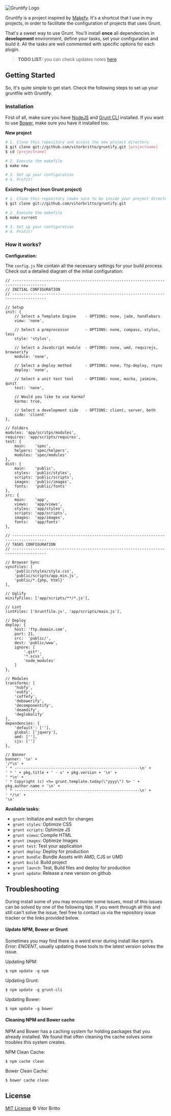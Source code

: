 ![Gruntify Logo](logo-gruntify.jpg "Gruntify")

Gruntify is a project inspired by [Makefy](https://github.com/vitorbritto/makefy). It's a shortcut that I use in my projects, in order to facilitate the configuration of projects that uses Grunt.

That's a sweet way to use Grunt. You'll install **once** all dependencies in **development** environment, define your tasks, set your configuration and build it. All the tasks are well commented with specific options for each plugin.

> **TODO LIST:** you can check updates notes [here](https://github.com/vitorbritto/gruntify/issues/)

## Getting Started

So, It's quite simple to get start. Check the following steps to set up your gruntfile with Gruntify.

### Installation

First of all, make sure you have [NodeJS](http://nodejs.org/) and [Grunt CLI](http://gruntjs.com/) installed. If you want to use [Bower](http://bower.io/), make sure you have it installed too.

**New project**

```bash
# 1. Clone this repository and access the new project directory
$ git clone git://github.com/vitorbritto/gruntify.git [projectname]
$ cd [projectname]

# 2. Execute the makefile
$ make new

# 3. Set up your configuration
# 4. Profit!
```

**Existing Project (non Grunt project)**

```bash
# 1. Clone this repository (make sure to be inside your project directory)
$ git clone git://github.com/vitorbritto/gruntify.git

# 2. Execute the makefile
$ make current

# 3. Set up your configuration
# 4. Profit!
```

### How it works?

**Configuration:**

The `config.js` file contain all the necessary settings for your build process. Check out a detailed diagram of the initial configuration:

```
// -------------------------------------------------------------------------------------
// INITIAL CONFIGURATION
// -------------------------------------------------------------------------------------

// Setup
init: {
    // Select a Template Engine    - OPTIONS: none, jade, handlebars
    view: 'none',

    // Select a preprocessor       - OPTIONS: none, compass, stylus, less
    style: 'stylus',

    // Select a JavaScript module  - OPTIONS: none, umd, requirejs, browserify
    module: 'none',

    // Select a deploy method      - OPTIONS: none, ftp-deploy, rsync
    deploy: 'none',

    // Select a unit test tool     - OPTIONS: none, mocha, jasmine, qunit
    test: 'none',

    // Would you like to use Karma?
    karma: true,

    // Select a development side   - OPTIONS: client, server, both
    side: 'client'
},

// Folders
modules: 'app/scritps/modules',
requires: 'app/scripts/requires',
test: {
    main:    'spec',
    helpers: 'spec/helpers',
    modules: 'spec/modules'
},
dist: {
    main:    'public',
    styles:  'public/styles',
    scripts: 'public/scripts',
    images:  'public/images',
    fonts:   'public/fonts'
},
src: {
    main:    'app',
    views:   'app/views',
    styles:  'app/styles',
    scripts: 'app/scripts',
    images:  'app/images',
    fonts:   'app/fonts'
},

// -------------------------------------------------------------------------------------
// TASKS CONFIGURATION
// -------------------------------------------------------------------------------------

// Browser Sync
syncFiles: [
    'public/styles/style.css',
    'public/scripts/app.min.js',
    'public/*.{php, html}'
],

// Uglify
minifyFiles: ['app/scripts/**/*.js'],

// Lint
lintFiles: ['Gruntfile.js', 'app/scripts/main.js'],

// Deploy
deploy: {
    host: 'ftp.domain.com',
    port: 21,
    src:  'public/',
    dest: 'public/www',
    ignore: [
        '.git*',
        '*.scss',
        'node_modules'
    ]
},

// Modules
transforms: [
    'hsbfy',
    'es6fy',
    'coffefy',
    'debowerify',
    'decomponentify',
    'deamdify',
    'deglobalify'
],
dependencies: {
    'default': [''],
    global: ['jquery'],
    amd: [''],
    cjs: ['']
},

// Banner
banner: '\n' +
'/*\n' +
' * -------------------------------------------------------\n' +
' * ' + pkg.title + ' - v' + pkg.version + '\n' +
' *\n' +
' * Copyright (c) <%= grunt.template.today(\"yyyy\") %> ' + pkg.author.name + '\n' +
' * -------------------------------------------------------\n' +
' */\n' +
'\n'
```

**Available tasks:**

- `grunt`: Initialize and watch for changes
- `grunt styles`: Optimize CSS
- `grunt scripts`: Optimize JS
- `grunt views`: Compile HTML
- `grunt images`: Optimize Images
- `grunt test`: Test your application
- `grunt deploy`: Deploy for production
- `grunt bundle`: Bundle Assets with AMD, CJS or UMD
- `grunt build`: Build project
- `grunt launch`: Test, Build files and deploy for production
- `grunt update`: Release a new version on github


## Troubleshooting
During install some of you may encounter some issues, most of this issues can be solved by one of the following tips.
If you went through all this and still can't solve the issue, feel free to contact us via the repository issue tracker or the links provided below.

#### Update NPM, Bower or Grunt
Sometimes you may find there is a weird error during install like npm's *Error: ENOENT*, usually updating those tools to the latest version solves the issue.

Updating NPM:
```
$ npm update -g npm
```

Updating Grunt:
```
$ npm update -g grunt-cli
```

Updating Bower:
```
$ npm update -g bower
```

#### Cleaning NPM and Bower cache
NPM and Bower has a caching system for holding packages that you already installed.
We found that often cleaning the cache solves some troubles this system creates.

NPM Clean Cache:
```
$ npm cache clean
```

Bower Clean Cache:
```
$ bower cache clean
```

## License

[MIT License](http://vitorbritto.mit-license.org/) © Vitor Britto
